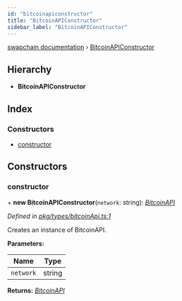 ```yaml
---
id: "bitcoinapiconstructor"
title: "BitcoinAPIConstructor"
sidebar_label: "BitcoinAPIConstructor"
---
```


[swapchain documentation](../globals.md) › [BitcoinAPIConstructor](bitcoinapiconstructor.md)

## Hierarchy

- **BitcoinAPIConstructor**

## Index

### Constructors

- [constructor](bitcoinapiconstructor.md#constructor)

## Constructors

### constructor

\+ **new BitcoinAPIConstructor**(`network`: string): _[BitcoinAPI](bitcoinapi.md)_

_Defined in [pkg/types/bitcoinApi.ts:1](https://github.com/chronark/swapchain/blob/6beff0a/src/pkg/types/bitcoinApi.ts#L1)_

Creates an instance of BitcoinAPI.

**Parameters:**

| Name      | Type   |
| --------- | ------ |
| `network` | string |

**Returns:** _[BitcoinAPI](bitcoinapi.md)_

